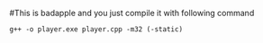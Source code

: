 #This is badapple and you just compile it with following command

`
g++ -o player.exe player.cpp -m32 (-static)
`
